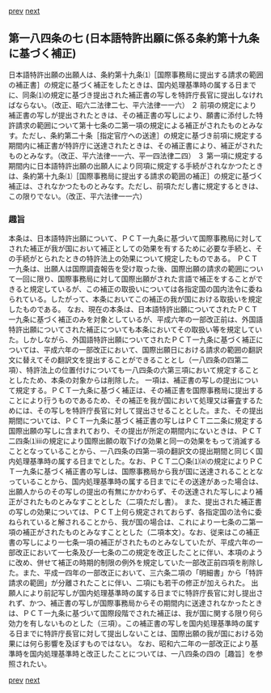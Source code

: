 [prev](/specific\markdowns\特許法\257_Mp-Ch_9-At_184_6.md)
[next](/specific\markdowns\特許法\259_Mp-Ch_9-At_184_8.md)
## 第一八四条の七 (日本語特許出願に係る条約第十九条に基づく補正)
日本語特許出願の出願人は、条約第十九条⑴［国際事務局に提出する請求の範囲の補正書］の規定に基づく補正をしたときは、国内処理基準時の属する日までに、同条⑴の規定に基づき提出された補正書の写しを特許庁長官に提出しなければならない。（改正、昭六二法律二七、平六法律一一六）
２ 前項の規定により補正書の写しが提出されたときは、その補正書の写しにより、願書に添付した特許請求の範囲について第十七条の二第一項の規定による補正がされたものとみなす。ただし、条約第二十条［指定官庁への送達］の規定に基づき前項に規定する期間内に補正書が特許庁に送達されたときは、その補正書により、補正がされたものとみなす。（改正、平六法律一一六、平一四法律二四）
３ 第一項に規定する期間内に日本語特許出願の出願人により同項に規定する手続がされなかつたときは、条約第十九条⑴［国際事務局に提出する請求の範囲の補正］の規定に基づく補正は、されなかつたものとみなす。ただし、前項ただし書に規定するときは、この限りでない。（改正、平六法律一一六）

### 趣旨
本条は、日本語特許出願について、ＰＣＴ一九条に基づいて国際事務局に対してされた補正が我が国において補正としての効果を有するために必要な手続と、その手続がとられたときの特許法上の効果について規定したものである。
ＰＣＴ一九条は、出願人は国際調査報告を受け取った後、国際出願の請求の範囲について一回に限り、国際事務局に対して国際出願がされた言語で補正をすることができると規定しているが、この補正の取扱いについては各指定国の国内法令に委ねられている。したがって、本条においてこの補正の我が国における取扱いを規定したものである。
なお、現在の本条は、日本語特許出願についてされたＰＣＴ一九条に基づく補正のみを対象としているが、平成六年の一部改正前は、外国語特許出願についてされた補正についても本条においてその取扱い等を規定していた。しかしながら、外国語特許出願についてされたＰＣＴ一九条に基づく補正については、平成六年の一部改正において、国際出願日における請求の範囲の翻訳文に替えてその翻訳文を提出することができることとし（一八四条の四第二項）、特許法上の位置付けについても一八四条の六第三項において規定することとしたため、本条の対象からは削除した。
一項は、補正書の写しの提出について規定する。ＰＣＴ一九条に基づく補正は、その補正書を国際事務局に提出することにより行うものであるため、その補正を我が国において処理又は審査するためには、その写しを特許庁長官に対して提出させることとした。また、その提出期間については、ＰＣＴ一九条に基づく補正書の写しはＰＣＴ二二条に規定する国際出願の写しに含まれており、その提出が所定の期間内にないときは、ＰＣＴ二四条⑴ⅲの規定により国際出願の取下げの効果と同一の効果をもって消滅することとなっていることから、一八四条の四第一項の翻訳文の提出期間と同じく国内処理基準時の属する日までとした。なお、ＰＣＴ二〇条⑴⒜の規定によりＰＣＴ一九条に基づく補正書の写しは、国際事務局から我が国に送達されることとなっていることから、国内処理基準時の属する日までにその送達があった場合は、出願人からのその写しの提出の有無にかかわらず、その送達された写しにより補正がされたものとみなすこととした（二項ただし書）。
また、提出された補正書の写しの効果については、ＰＣＴ上何ら規定されておらず、各指定国の法令に委ねられていると解されることから、我が国の場合は、これにより一七条の二第一項の補正がされたものとみなすこととした（二項本文）。なお、従来はこの補正書の写しにより一七条一項の補正がされたものとみなしていたが、平成六年の一部改正において一七条及び一七条の二の規定を改正したことに伴い、本項のように改め、併せて補正の時期的制限の例外を規定していた一部改正前四項を削除した。また、平成一四年の一部改正において、三六条二項の「明細書」から「特許請求の範囲」が分離されたことに伴い、二項にも若干の修正が加えられた。
出願人により前記写しが国内処理基準時の属する日までに特許庁長官に対し提出されず、かつ、補正書の写しが国際事務局からその期間内に送達されなかったときは、ＰＣＴ一九条に基づいて国際段階でされた補正は、我が国に関する限り何ら効力を有しないものとした（三項）。この補正書の写しを国内処理基準時の属する日までに特許庁長官に対して提出しないことは、国際出願の我が国における効果には何ら影響を及ぼすものではない。
なお、昭和六二年の一部改正により基準時を国内処理基準時と改正したことについては、一八四条の四の［趣旨］を参照されたい。

[prev](/specific\markdowns\特許法\257_Mp-Ch_9-At_184_6.md)
[next](/specific\markdowns\特許法\259_Mp-Ch_9-At_184_8.md)